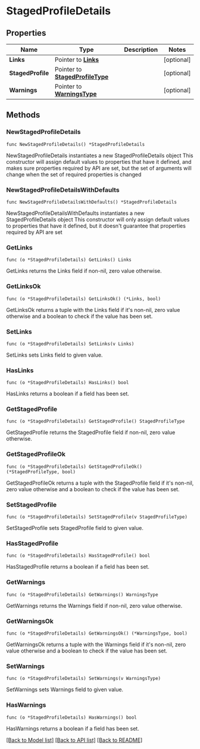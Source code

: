 # StagedProfileDetails

## Properties

Name | Type | Description | Notes
------------ | ------------- | ------------- | -------------
**Links** | Pointer to [**Links**](Links.md) |  | [optional] 
**StagedProfile** | Pointer to [**StagedProfileType**](StagedProfileType.md) |  | [optional] 
**Warnings** | Pointer to [**WarningsType**](WarningsType.md) |  | [optional] 

## Methods

### NewStagedProfileDetails

`func NewStagedProfileDetails() *StagedProfileDetails`

NewStagedProfileDetails instantiates a new StagedProfileDetails object
This constructor will assign default values to properties that have it defined,
and makes sure properties required by API are set, but the set of arguments
will change when the set of required properties is changed

### NewStagedProfileDetailsWithDefaults

`func NewStagedProfileDetailsWithDefaults() *StagedProfileDetails`

NewStagedProfileDetailsWithDefaults instantiates a new StagedProfileDetails object
This constructor will only assign default values to properties that have it defined,
but it doesn't guarantee that properties required by API are set

### GetLinks

`func (o *StagedProfileDetails) GetLinks() Links`

GetLinks returns the Links field if non-nil, zero value otherwise.

### GetLinksOk

`func (o *StagedProfileDetails) GetLinksOk() (*Links, bool)`

GetLinksOk returns a tuple with the Links field if it's non-nil, zero value otherwise
and a boolean to check if the value has been set.

### SetLinks

`func (o *StagedProfileDetails) SetLinks(v Links)`

SetLinks sets Links field to given value.

### HasLinks

`func (o *StagedProfileDetails) HasLinks() bool`

HasLinks returns a boolean if a field has been set.

### GetStagedProfile

`func (o *StagedProfileDetails) GetStagedProfile() StagedProfileType`

GetStagedProfile returns the StagedProfile field if non-nil, zero value otherwise.

### GetStagedProfileOk

`func (o *StagedProfileDetails) GetStagedProfileOk() (*StagedProfileType, bool)`

GetStagedProfileOk returns a tuple with the StagedProfile field if it's non-nil, zero value otherwise
and a boolean to check if the value has been set.

### SetStagedProfile

`func (o *StagedProfileDetails) SetStagedProfile(v StagedProfileType)`

SetStagedProfile sets StagedProfile field to given value.

### HasStagedProfile

`func (o *StagedProfileDetails) HasStagedProfile() bool`

HasStagedProfile returns a boolean if a field has been set.

### GetWarnings

`func (o *StagedProfileDetails) GetWarnings() WarningsType`

GetWarnings returns the Warnings field if non-nil, zero value otherwise.

### GetWarningsOk

`func (o *StagedProfileDetails) GetWarningsOk() (*WarningsType, bool)`

GetWarningsOk returns a tuple with the Warnings field if it's non-nil, zero value otherwise
and a boolean to check if the value has been set.

### SetWarnings

`func (o *StagedProfileDetails) SetWarnings(v WarningsType)`

SetWarnings sets Warnings field to given value.

### HasWarnings

`func (o *StagedProfileDetails) HasWarnings() bool`

HasWarnings returns a boolean if a field has been set.


[[Back to Model list]](../README.md#documentation-for-models) [[Back to API list]](../README.md#documentation-for-api-endpoints) [[Back to README]](../README.md)


